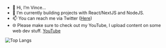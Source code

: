 - 👋 Hi, I’m Vince... 
- 🌱 I’m currently building projects with React/NextJS and NodeJS.
- 📫 You can reach me via Twitter ([Here](https://twitter.com/Monama_Vee))
- 🌐 Please make sure to check out my YouTube, I upload content on some web dev stuff. [YouTube](https://www.youtube.com/channel/UCTVZlugMB9J90GIOzVJzu6A)
<!---
MonamaTV/MonamaTV is a ✨ special ✨ repository because its `README.md` (this file) appears on your GitHub profile.
You can click the Preview link to take a look at your changes.
--->


![Top Langs](https://github-readme-stats.vercel.app/api/top-langs/?username=MonamaTV&layout=compact&theme=radical)

